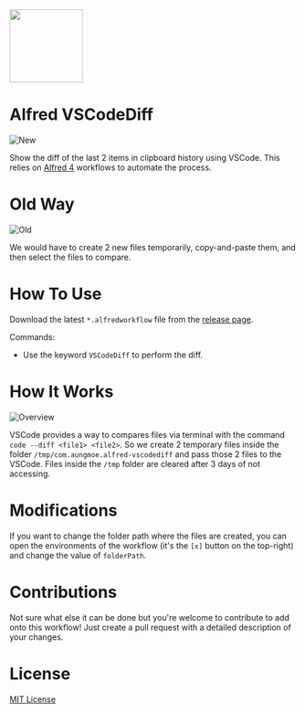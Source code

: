 <img width=128 src='https://user-images.githubusercontent.com/12219300/166205750-cd113163-843b-450f-8bab-cb05c466a0c3.png'>

# Alfred VSCodeDiff

![New](https://user-images.githubusercontent.com/12219300/166203149-ac18d56b-2262-4bda-93d9-f3647a616d54.gif)

Show the diff of the last 2 items in clipboard history using VSCode. This relies on [Alfred 4](https://www.alfredapp.com/) workflows to automate the process.


# Old Way

![Old](https://user-images.githubusercontent.com/12219300/166203117-e414b73d-df17-4f9b-9dc3-870f41993b23.gif)

We would have to create 2 new files temporarily, copy-and-paste them, and then select the files to compare.

# How To Use

Download the latest `*.alfredworkflow` file from the [release page](https://github.com/logicxd/alfred-vscodediff/releases).

Commands: 
* Use the keyword `VSCodeDiff` to perform the diff.

# How It Works

![Overview](https://user-images.githubusercontent.com/12219300/166205888-6dac92fa-45b1-423e-a002-e07e024dd871.png)

VSCode provides a way to compares files via terminal with the command `code --diff <file1> <file2>`. So we create 2 temporary files inside the folder `/tmp/com.aungmoe.alfred-vscodediff` and pass those 2 files to the VSCode. Files inside the `/tmp` folder are cleared after 3 days of not accessing. 

# Modifications

If you want to change the folder path where the files are created, you can open the environments of the workflow (it's the `[x]` button on the top-right) and change the value of `folderPath`.

# Contributions

Not sure what else it can be done but you're welcome to contribute to add onto this workflow! Just create a pull request with a detailed description of your changes. 

# License

[MIT License](https://github.com/logicxd/alfred-vscodediff/blob/main/LICENSE)
